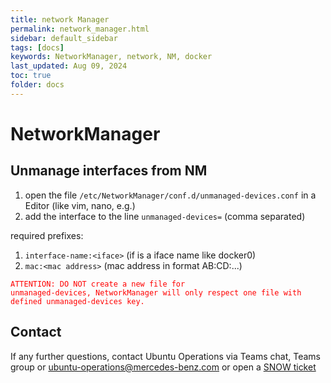 ```yaml
---
title: network Manager
permalink: network_manager.html
sidebar: default_sidebar
tags: [docs]
keywords: NetworkManager, network, NM, docker
last_updated: Aug 09, 2024
toc: true
folder: docs
---
```


# NetworkManager

## Unmanage interfaces from NM

1. open the file ```/etc/NetworkManager/conf.d/unmanaged-devices.conf``` in a Editor (like vim, nano, e.g.)
2. add the interface to the line ```unmanaged-devices=``` (comma separated)

required prefixes:
1. ```interface-name:<iface>``` (if <iface> is a iface name like docker0)
2. ```mac:<mac address>``` (mac address in format AB:CD:...)


<code style="color : Red">ATTENTION: DO NOT create a new file for unmanaged-devices, NetworkManager will only respect one file with defined unmanaged-devices key.</code>



## Contact

If any further questions, contact Ubuntu Operations via Teams chat, Teams group or [ubuntu-operations@mercedes-benz.com](mailto:ubuntu-operations@mercedes-benz.com)
or open a [SNOW ticket](https://pages.git.i.mercedes-benz.com/ubunturd/ubuntudoc/incident.html)

